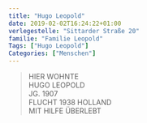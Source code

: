 ```yaml
---
title: "Hugo Leopold"
date: 2019-02-02T16:24:22+01:00
verlegestelle: "Sittarder Straße 20"
familie: "Familie Leopold"
Tags: ["Hugo Leopold"]
Categories: ["Menschen"]
---
```


> HIER WOHNTE <br />
> HUGO LEOPOLD <br />
> JG. 1907 <br />
> FLUCHT 1938 HOLLAND <br />
> MIT HILFE ÜBERLEBT <br />
